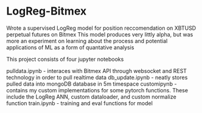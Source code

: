 # LogReg-Bitmex

Wrote a supervised LogReg model for position reccomendation on XBTUSD perpetual futures on Bitmex
This model produces very littly alpha, but was more an experiment on learning about the process and potential applications of ML as a form of quantative analysis

This project consists of four jupyter notebooks

pulldata.ipynb - interaces with Bitmex API through websocket and REST technology in order to pull realtime data
db_update.ipynb - neatly stores pulled data into mongoDB database in 5m timespace
customipynb - contains my custom implementations for some pytorch functions. These include the LogReg ANN, custom dataloader, and custom                 normalize function
train.ipynb - training and eval functions for model
